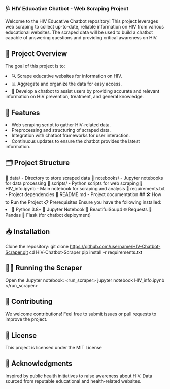 ### 🩺 HIV Educative Chatbot - Web Scraping Project

Welcome to the HIV Educative Chatbot repository! This project leverages web scraping to collect up-to-date, reliable information on HIV from various educational websites. The scraped data will be used to build a chatbot capable of answering questions and providing critical awareness on HIV.

## 📌 Project Overview

The goal of this project is to:
<li>🔍 Scrape educative websites for information on HIV.</item>
<li>📊 Aggregate and organize the data for easy access.</item>
<li>🤖 Develop a chatbot to assist users by providing accurate and relevant information on HIV prevention, treatment, and general knowledge. </li>

## 🚀 Features
<li>Web scraping script to gather HIV-related data.
<li>Preprocessing and structuring of scraped data.
<li>Integration with chatbot frameworks for user interaction.
<li>Continuous updates to ensure the chatbot provides the latest information.

## 🗂️ Project Structure
<structure>
    <folder>📂 data/ - Directory to store scraped data</folder>
    <folder>📓 notebooks/ - Jupyter notebooks for data processing</folder>
    <folder>📝 scripts/ - Python scripts for web scraping</folder>
    <file>📘 HIV_info.ipynb - Main notebook for scraping and analysis</file>
    <file>📄 requirements.txt - Project dependencies</file>
    <file>📜 README.md - Project documentation</file>
</structure>
## 🛠️ How to Run the Project
📋 Prerequisites
Ensure you have the following installed:
<li>
    <item>🐍 Python 3.8+</item>
    <item>📒 Jupyter Notebook</item>
    <item>🍲 BeautifulSoup4</item>
    <item>🌐 Requests</item>
    <item>🐼 Pandas</item>
    <item>🧩 Flask (for chatbot deployment)</item>
</li>

## 📥 Installation
Clone the repository:
<installation>
<step>
<command>git clone https://github.com/username/HIV-Chatbot-Scraper.git</command>
<command>cd HIV-Chatbot-Scraper</command>
</step>
</installation>
<step>
<command>pip install -r requirements.txt</command>
</step>
## 🏃‍♂️ Running the Scraper
Open the Jupyter notebook:
<run_scraper>
        <command>jupyter notebook HIV_info.ipynb</command>
    </run_scraper>
## 🤝 Contributing
We welcome contributions! Feel free to submit issues or pull requests to improve the project.
## 📜 License
This project is licensed under the MIT License
## 🙏 Acknowledgments
Inspired by public health initiatives to raise awareness about HIV.
Data sourced from reputable educational and health-related websites.
